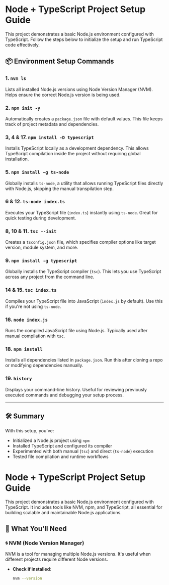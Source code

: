 # Node + TypeScript Project Setup Guide

This project demonstrates a basic Node.js environment configured with TypeScript. Follow the steps below to initialize the setup and run TypeScript code effectively.

## 📦 Environment Setup Commands

### 1. `nvm ls`

Lists all installed Node.js versions using Node Version Manager (NVM). Helps ensure the correct Node.js version is being used.

### 2. `npm init -y`

Automatically creates a `package.json` file with default values. This file keeps track of project metadata and dependencies.

### 3, 4 & 17. `npm install -D typescript`

Installs TypeScript locally as a development dependency. This allows TypeScript compilation inside the project without requiring global installation.

### 5. `npm install -g ts-node`

Globally installs `ts-node`, a utility that allows running TypeScript files directly with Node.js, skipping the manual transpilation step.

### 6 & 12. `ts-node index.ts`

Executes your TypeScript file (`index.ts`) instantly using `ts-node`. Great for quick testing during development.

### 8, 10 & 11. `tsc --init`

Creates a `tsconfig.json` file, which specifies compiler options like target version, module system, and more.

### 9. `npm install -g typescript`

Globally installs the TypeScript compiler (`tsc`). This lets you use TypeScript across any project from the command line.

### 14 & 15. `tsc index.ts`

Compiles your TypeScript file into JavaScript (`index.js` by default). Use this if you're not using `ts-node`.

### 16. `node index.js`

Runs the compiled JavaScript file using Node.js. Typically used after manual compilation with `tsc`.

### 18. `npm install`

Installs all dependencies listed in `package.json`. Run this after cloning a repo or modifying dependencies manually.

### 19. `history`

Displays your command-line history. Useful for reviewing previously executed commands and debugging your setup process.

---

## 🛠 Summary

With this setup, you've:

- Initialized a Node.js project using `npm`
- Installed TypeScript and configured its compiler
- Experimented with both manual (`tsc`) and direct (`ts-node`) execution
- Tested file compilation and runtime workflows

# Node + TypeScript Project Setup Guide

This project demonstrates a basic Node.js environment configured with TypeScript. It includes tools like NVM, npm, and TypeScript, all essential for building scalable and maintainable Node.js applications.

## 🔧 What You'll Need

### 🌀 NVM (Node Version Manager)

NVM is a tool for managing multiple Node.js versions. It's useful when different projects require different Node versions.

- **Check if installed**:
  ```bash
  nvm --version
  ```
